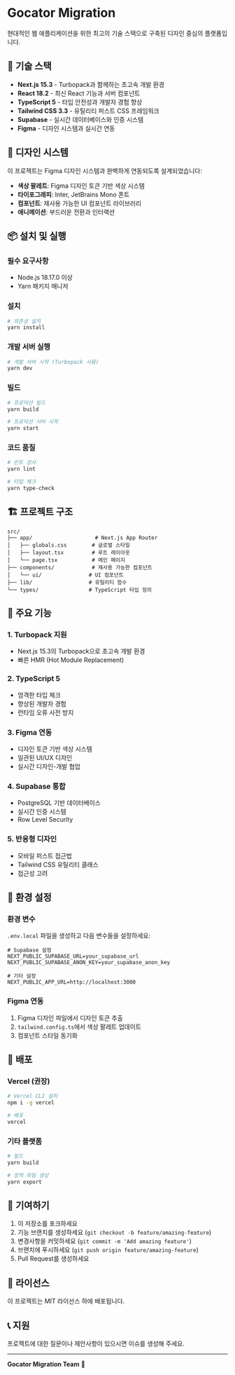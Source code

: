 # Gocator Migration

현대적인 웹 애플리케이션을 위한 최고의 기술 스택으로 구축된 디자인 중심의 플랫폼입니다.

## 🚀 기술 스택

- **Next.js 15.3** - Turbopack과 함께하는 초고속 개발 환경
- **React 18.2** - 최신 React 기능과 서버 컴포넌트
- **TypeScript 5** - 타입 안전성과 개발자 경험 향상
- **Tailwind CSS 3.3** - 유틸리티 퍼스트 CSS 프레임워크
- **Supabase** - 실시간 데이터베이스와 인증 시스템
- **Figma** - 디자인 시스템과 실시간 연동

## 🎨 디자인 시스템

이 프로젝트는 Figma 디자인 시스템과 완벽하게 연동되도록 설계되었습니다:

- **색상 팔레트**: Figma 디자인 토큰 기반 색상 시스템
- **타이포그래피**: Inter, JetBrains Mono 폰트
- **컴포넌트**: 재사용 가능한 UI 컴포넌트 라이브러리
- **애니메이션**: 부드러운 전환과 인터랙션

## 📦 설치 및 실행

### 필수 요구사항

- Node.js 18.17.0 이상
- Yarn 패키지 매니저

### 설치

```bash
# 의존성 설치
yarn install
```

### 개발 서버 실행

```bash
# 개발 서버 시작 (Turbopack 사용)
yarn dev
```

### 빌드

```bash
# 프로덕션 빌드
yarn build

# 프로덕션 서버 시작
yarn start
```

### 코드 품질

```bash
# 린트 검사
yarn lint

# 타입 체크
yarn type-check
```

## 🏗️ 프로젝트 구조

```
src/
├── app/                    # Next.js App Router
│   ├── globals.css        # 글로벌 스타일
│   ├── layout.tsx         # 루트 레이아웃
│   └── page.tsx           # 메인 페이지
├── components/            # 재사용 가능한 컴포넌트
│   └── ui/               # UI 컴포넌트
├── lib/                  # 유틸리티 함수
└── types/                # TypeScript 타입 정의
```

## 🎯 주요 기능

### 1. Turbopack 지원
- Next.js 15.3의 Turbopack으로 초고속 개발 환경
- 빠른 HMR (Hot Module Replacement)

### 2. TypeScript 5
- 엄격한 타입 체크
- 향상된 개발자 경험
- 런타임 오류 사전 방지

### 3. Figma 연동
- 디자인 토큰 기반 색상 시스템
- 일관된 UI/UX 디자인
- 실시간 디자인-개발 협업

### 4. Supabase 통합
- PostgreSQL 기반 데이터베이스
- 실시간 인증 시스템
- Row Level Security

### 5. 반응형 디자인
- 모바일 퍼스트 접근법
- Tailwind CSS 유틸리티 클래스
- 접근성 고려

## 🔧 환경 설정

### 환경 변수

`.env.local` 파일을 생성하고 다음 변수들을 설정하세요:

```env
# Supabase 설정
NEXT_PUBLIC_SUPABASE_URL=your_supabase_url
NEXT_PUBLIC_SUPABASE_ANON_KEY=your_supabase_anon_key

# 기타 설정
NEXT_PUBLIC_APP_URL=http://localhost:3000
```

### Figma 연동

1. Figma 디자인 파일에서 디자인 토큰 추출
2. `tailwind.config.ts`에서 색상 팔레트 업데이트
3. 컴포넌트 스타일 동기화

## 🚀 배포

### Vercel (권장)

```bash
# Vercel CLI 설치
npm i -g vercel

# 배포
vercel
```

### 기타 플랫폼

```bash
# 빌드
yarn build

# 정적 파일 생성
yarn export
```

## 🤝 기여하기

1. 이 저장소를 포크하세요
2. 기능 브랜치를 생성하세요 (`git checkout -b feature/amazing-feature`)
3. 변경사항을 커밋하세요 (`git commit -m 'Add amazing feature'`)
4. 브랜치에 푸시하세요 (`git push origin feature/amazing-feature`)
5. Pull Request를 생성하세요

## 📄 라이선스

이 프로젝트는 MIT 라이선스 하에 배포됩니다.

## 📞 지원

프로젝트에 대한 질문이나 제안사항이 있으시면 이슈를 생성해 주세요.

---

**Gocator Migration Team** 🚀 